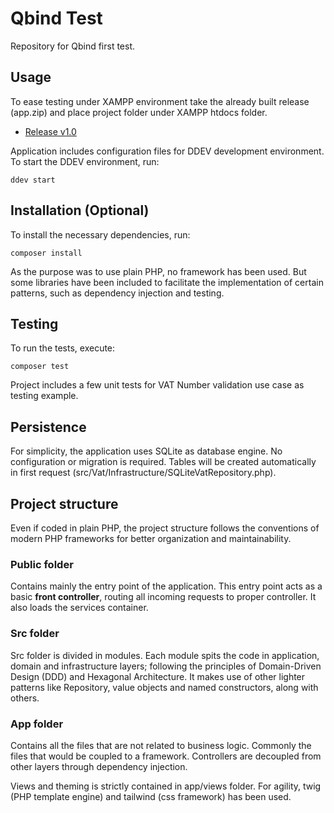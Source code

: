 # Qbind Test

Repository for Qbind first test.

## Usage

To ease testing under XAMPP environment take the already built release (app.zip) and place project folder under
XAMPP htdocs folder.

- [Release v1.0](https://github.com/pedelgado/qbind_test/releases/tag/v1.0)

Application includes configuration files for DDEV development environment. To start the DDEV environment, run:
```
ddev start
```

## Installation (Optional)

To install the necessary dependencies, run:
```
composer install
```
As the purpose was to use plain PHP, no framework has been used. But some libraries have been included to facilitate
the implementation of certain patterns, such as dependency injection and testing.

## Testing

To run the tests, execute:
```
composer test
```
Project includes a few unit tests for VAT Number validation use case as testing example.

## Persistence

For simplicity, the application uses SQLite as database engine. No configuration or migration is required.
Tables will be created automatically in first request (src/Vat/Infrastructure/SQLiteVatRepository.php).

## Project structure

Even if coded in plain PHP, the project structure follows the conventions of modern PHP frameworks for better
organization and maintainability.

### Public folder

Contains mainly the entry point of the application. This entry point acts as a basic **front controller**, routing
all incoming requests to proper controller. It also loads the services container.

### Src folder

Src folder is divided in modules. Each module spits the code in application, domain and infrastructure layers;
following the principles of Domain-Driven Design (DDD) and Hexagonal Architecture. It makes use of other lighter patterns
like Repository, value objects and named constructors, along with others.

### App folder

Contains all the files that are not related to business logic. Commonly the files that would be coupled to a framework.
Controllers are decoupled from other layers through dependency injection.

Views and theming is strictly contained in app/views folder. For agility, twig (PHP template engine) and tailwind
(css framework) has been used.

